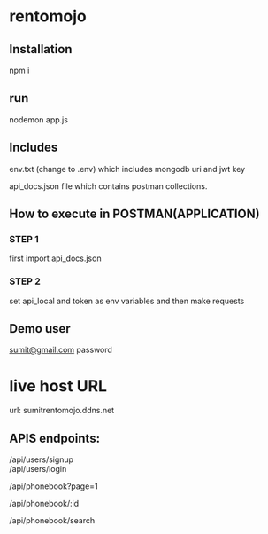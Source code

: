 # rentomojo

## Installation
npm i

## run
nodemon app.js

## Includes
env.txt (change to .env) which includes mongodb uri and jwt key 

api_docs.json file which contains postman collections.

## How to execute in POSTMAN(APPLICATION)

### STEP 1
first import api_docs.json

### STEP 2
set api_local and token as env variables and then make requests

## Demo user
sumit@gmail.com
password


# live host URL
url: sumitrentomojo.ddns.net

##  APIS endpoints:
/api/users/signup  
/api/users/login

/api/phonebook?page=1

/api/phonebook/:id

/api/phonebook/search
